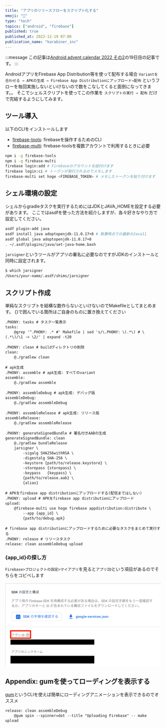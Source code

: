 ```yaml
---
title: "アプリのリリースフローをスクリプト化する"
emoji: "🎉"
type: "tech"
topics: ["android", "firebase"]
published: true
published_at: 2022-12-19 07:00
publication_name: "karabiner_inc"
---
```


:::message
この記事は[Android advent calendar 2022 その2](https://qiita.com/advent-calendar/2022/android)の19日目の記事です。
:::

AndroidアプリをFirebase App Distribution等を使って配布する場合
`Variantを合わせる → APKの生成 → Firebase App Distributionにアップロード→配布`
というフローを毎回実施しないといけないので数をこなしてくると面倒になってきます。。
そこでシェルスクリプトを使ってこの作業を `スクリプトの実行 → 配布` だけで完結するようにしてみます。

## ツール導入

以下のCLIをインストールします

- [firebase-tools](https://github.com/firebase/firebase-tools): firebaseを操作するためのCLI
- [firebase-multi](https://github.com/atlanteh/firebase-multi): firebase-toolsを複数アカウントで利用するときに必要

```bash
npm i -g firebase-tools
npm i -g firebase-multi
firebase login:add # Firebaseのアカウントを紐付けます
firebase login:ci # トークンが発行されるのでメモします
firebase-multi set hoge <FIREBASE_TOKEN> # メモしたトークンを貼り付けます
```

## シェル環境の設定

シェルからgradleタスクを実行するためにはJDKとJAVA_HOMEを設定する必要があります。
ここではasdfを使った方法を紹介しますが、各々好きなやり方で設定してください。

```bash
asdf plugin-add java
asdf install java adoptopenjdk-11.0.17+8 # 執筆時点での最新のJava11
asdf global java adoptopenjdk-11.0.17+8
. ~/.asdf/plugins/java/set-java-home.bash
```

`jarsigner`というツールがアプリの署名に必要なのですがJDKのインストールと同時に設定されます。

```bash
$ which jarsigner
/Users/your-name/.asdf/shims/jarsigner
```

## スクリプト作成

単純なスクリプトを結構な数作らないといけないのでMakefileとしてまとめます。
{}で囲んでいる箇所はご自身のものに置き換えてください

```make:Makefile
.PHONY: tasks # タスク一覧表示
tasks:
	@grep '^.PHONY: .* #' Makefile | sed 's/\.PHONY: \(.*\) # \(.*\)/\1 -> \2/' | expand -t20

.PHONY: clean # buildディレクトリの削除
clean:
	@./gradlew clean

# apk生成
.PHONY: assemble # apk生成: すべてのvariant
assemble:
	@./gradlew assemble

.PHONY: assembleDebug # apk生成: デバッグ版
assembleDebug:
	@./gradlew assembleDebug

.PHONY: assembleRelease # apk生成: リリース版
assembleRelease:
	@./gradlew assembleRelease

.PHONY: generateSignedBundle # 署名付きAABの生成
generateSignedBundle: clean
	@./gradlew bundleRelease
	jarsigner \
		-sigalg SHA256withRSA \
		-digestalg SHA-256 \
		-keystore {path/to/release.keystore} \
		-storepass {storepass} \
		-keypass   {keypass} \
		{path/to/release.aab} \
		{alias}

# APKをfirebase app distributionにアップロードする(配信まではしない)
.PHONY: upload # APKをfirebase app distributionにアップロード
upload:
	@firebase-multi use hoge firebase appdistribution:distribute \
		--app {app_id} \
		{path/to/debug.apk}

# firebase app distributionにアップロードするために必要なタスクをまとめて実行する
.PHONY: release # リリースタスク
release: clean assembleDebug upload
```

### {app_id}の探し方

`Firebase>プロジェクトの設定>マイアプリ`を見ると`アプリID`という項目があるのでそちらをコピペします

![](/images/3df6cb8b85cbac/firebase-app-id.png)

## Appendix: gumを使ってローディングを表示する

[gum](https://github.com/charmbracelet/gum)というCLIを使えば簡単にローディングアニメーションを表示できるのでオススメ

```make
release: clean assembleDebug
	@gum spin --spinner=dot --title "Uploading Firebase" -- make upload
```
